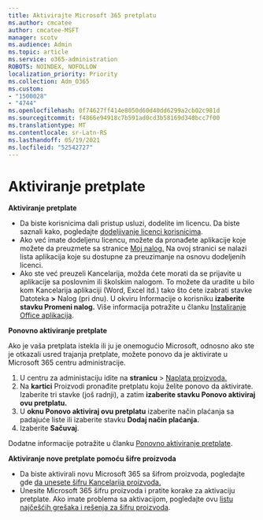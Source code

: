 ```yaml
---
title: Aktivirajte Microsoft 365 pretplatu
ms.author: cmcatee
author: cmcatee-MSFT
manager: scotv
ms.audience: Admin
ms.topic: article
ms.service: o365-administration
ROBOTS: NOINDEX, NOFOLLOW
localization_priority: Priority
ms.collection: Adm_O365
ms.custom:
- "1500028"
- "4744"
ms.openlocfilehash: 0f74627ff414e8050d60d40dd6299a2cb02c981d
ms.sourcegitcommit: f4866e94918c7b591ad0cd3b58169d340bcc7f00
ms.translationtype: MT
ms.contentlocale: sr-Latn-RS
ms.lasthandoff: 05/19/2021
ms.locfileid: "52542727"
---
```

# <a name="activate-your-subscription"></a>Aktiviranje pretplate

**Aktiviranje pretplate**

- Da biste korisnicima dali pristup usluzi, dodelite im licencu. Da biste saznali kako, pogledajte [dodeljivanje licenci korisnicima](/microsoft-365/admin/manage/assign-licenses-to-users).
- Ako već imate dodeljenu licencu, možete da pronađete aplikacije koje možete da preuzmete sa stranice [Moj nalog.](https://portal.office.com/account/#installs) Na ovoj stranici se nalazi lista aplikacija koje su dostupne za preuzimanje na osnovu dodeljenih licenci.
- Ako ste već preuzeli Kancelarija, možda ćete morati da se prijavite u aplikacije sa poslovnim ili školskim nalogom. To možete da uradite u bilo kom Kancelarija aplikaciji (Word, Excel itd.) tako što ćete izabrati stavke Datoteka **>** Nalog (pri dnu). U okviru Informacije o korisniku **izaberite stavku Promeni nalog.** Više informacija potražite u članku [Instaliranje Office aplikacija](/microsoft-365/admin/setup/install-applications).

**Ponovno aktiviranje pretplate**

Ako je vaša pretplata istekla ili ju je onemogućio Microsoft, odnosno ako ste je otkazali usred trajanja pretplate, možete ponovo da je aktivirate u Microsoft 365 centru administracije.

1. U centru za administaciju idite na **stranicu**  >  [Naplata proizvoda.](https://go.microsoft.com/fwlink/p/?linkid=842054)
2. Na **kartici** Proizvodi pronađite pretplatu koju želite ponovo da aktivirate. Izaberite tri stavke (još radnji), a zatim **izaberite stavku Ponovo aktiviraj ovu pretplatu.**
3. U **oknu Ponovo aktiviraj ovu pretplatu** izaberite način plaćanja sa padajuće liste ili izaberite stavku **Dodaj način plaćanja.**
4. Izaberite **Sačuvaj**.

Dodatne informacije potražite u članku [Ponovno aktiviranje pretplate](/microsoft-365/commerce/subscriptions/reactivate-your-subscription).

**Aktiviranje nove pretplate pomoću šifre proizvoda**

- Da biste aktivirali novu Microsoft 365 sa šifrom proizvoda, pogledajte gde [da unesete šifru Kancelarija proizvoda.](https://support.office.com/article/where-to-enter-your-office-product-key-0a82e5ae-739e-4b92-a6f4-2ec780c185db)
- Unesite Microsoft 365 šifru proizvoda i pratite korake za aktivaciju pretplate. Ako imate problema sa aktivacijom, pogledajte ovu [listu najčešćih grešaka i rešenja za šifru proizvoda](/microsoft-365/commerce/product-key-errors-and-solutions).